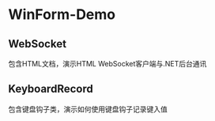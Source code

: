 # WinForm-Demo

## WebSocket

包含HTML文档，演示HTML WebSocket客户端与.NET后台通讯

## KeyboardRecord

包含键盘钩子类，演示如何使用键盘钩子记录键入值


